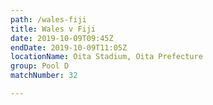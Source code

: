 ```yaml
---
path: /wales-fiji
title: Wales v Fiji
date: 2019-10-09T09:45Z
endDate: 2019-10-09T11:05Z
locationName: Oita Stadium, Oita Prefecture
group: Pool D
matchNumber: 32

---
```

